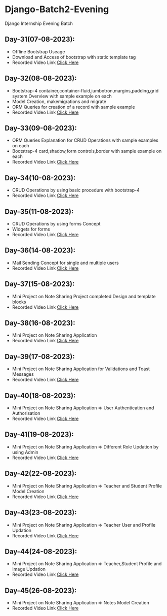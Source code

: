 # Django-Batch2-Evening
Django Internship Evening Batch 

## Day-31(07-08-2023):
  - Offline Bootstrap Useage
  - Download and Access of bootstrap with static template tag
  - Recorded Video Link [Click Here]()
## Day-32(08-08-2023):
  - Bootstrap-4 container,container-fluid,jumbotron,margins,padding,grid system Overview with sample example on each
  - Model Creation, makemigrations and migrate
  - ORM Queries for creation of a record with sample example
  - Recorded Video Link [Click Here]()
## Day-33(09-08-2023):
  - ORM Queries Explanation for CRUD Operations with sample examples on each
  - Bootstrap-4 card,shadow,form controls,border with sample example on each
  - Recorded Video Link [Click Here]()
## Day-34(10-08-2023):
  - CRUD Operations by using basic procedure with bootstrap-4
  - Recorded Video Link [Click Here]()
## Day-35(11-08-2023):
  - CRUD Operations by using forms Concept
  - Widgets for forms
  - Recorded Video Link [Click Here]()
## Day-36(14-08-2023):
  - Mail Sending Concept for single and multiple users
  - Recorded Video Link [Click Here]()
## Day-37(15-08-2023):
  - Mini Project on Note Sharing Project completed Design and template blocks
  - Recorded Video Link [Click Here]()
## Day-38(16-08-2023):
  - Mini Project on Note Sharing Application
  - Recorded Video Link [Click Here]()
## Day-39(17-08-2023):
  - Mini Project on Note Sharing Application for Validations and Toast Messages
  - Recorded Video Link [Click Here]()
## Day-40(18-08-2023):
  - Mini Project on Note Sharing Application => User Authentication and Authorisation
  - Recorded Video Link [Click Here]()
## Day-41(19-08-2023):
  - Mini Project on Note Sharing Application => Different Role Updation by using Admin
  - Recorded Video Link [Click Here]()
## Day-42(22-08-2023):
  - Mini Project on Note Sharing Application => Teacher and Student Profile Model Creation
  - Recorded Video Link [Click Here]()
## Day-43(23-08-2023):
  - Mini Project on Note Sharing Application => Teacher User and Profile Updation
  - Recorded Video Link [Click Here]()
## Day-44(24-08-2023):
  - Mini Project on Note Sharing Application => Teacher,Student Profile and Image Updation
  - Recorded Video Link [Click Here]()
## Day-45(26-08-2023):
  - Mini Project on Note Sharing Application => Notes Model Creation
  - Recorded Video Link [Click Here]()
